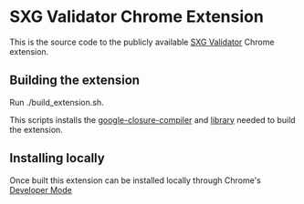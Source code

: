 # SXG Validator Chrome Extension

This is the source code to the publicly available [SXG Validator](https://chrome.google.com/webstore/) Chrome extension.

## Building the extension

Run ./build_extension.sh.

This scripts installs the [google-closure-compiler](https://developers.google.com/closure/compiler)
and [library](https://github.com/google/closure-library) needed to build the extension.

## Installing locally

Once built this extension can be installed locally through Chrome's [Developer
Mode](https://developer.chrome.com/extensions/faq#faq-dev-01)
